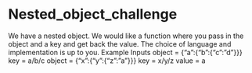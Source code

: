 # Nested_object_challenge
We have a nested object. We would like a function where you pass in the object and a key and get back the value. The choice of language and implementation is up to you. Example Inputs object = {“a”:{“b”:{“c”:”d”}}} key = a/b/c object = {“x”:{“y”:{“z”:”a”}}} key = x/y/z value = a
